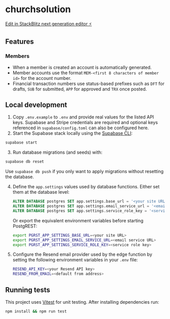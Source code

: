 # churchsolution

[Edit in StackBlitz next generation editor ⚡️](https://stackblitz.com/~/github.com/faithfulcoronel/churchsolution)

## Features

### Members

- When a member is created an account is automatically generated.
- Member accounts use the format `MEM-<first 8 characters of member id>` for the account number.
- Financial transaction numbers use status-based prefixes such as `DFT` for drafts,
  `SUB` for submitted, `APP` for approved and `TRX` once posted.

## Local development

1. Copy `.env.example` to `.env` and provide real values for the listed API keys.
   Supabase and Stripe credentials are required and optional keys referenced in
   `supabase/config.toml` can also be configured here.
2. Start the Supabase stack locally using the [Supabase CLI](https://supabase.com/docs/guides/cli):

```bash
supabase start
```

3. Run database migrations (and seeds) with:

```bash
supabase db reset
```

   Use `supabase db push` if you only want to apply migrations without resetting
   the database.

4. Define the `app.settings` values used by database functions. Either set them
   at the database level:

   ```sql
   ALTER DATABASE postgres SET app.settings.base_url = '<your site URL>';
   ALTER DATABASE postgres SET app.settings.email_service_url = '<email service URL>';
   ALTER DATABASE postgres SET app.settings.service_role_key = '<service role key>';
   ```

   Or export the equivalent environment variables before starting PostgREST:

   ```bash
   export PGRST_APP_SETTINGS_BASE_URL=<your site URL>
   export PGRST_APP_SETTINGS_EMAIL_SERVICE_URL=<email service URL>
   export PGRST_APP_SETTINGS_SERVICE_ROLE_KEY=<service role key>
   ```

5. Configure the Resend email provider used by the edge function by setting
   the following environment variables in your `.env` file:

   ```bash
   RESEND_API_KEY=<your Resend API key>
   RESEND_FROM_EMAIL=<default from address>
   ```

## Running tests

This project uses [Vitest](https://vitest.dev) for unit testing. After installing
dependencies run:

```bash
npm install && npm run test
```

